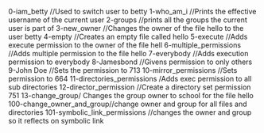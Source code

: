 0-iam_betty //Used to switch user to betty
1-who_am_i //Prints the effective username of the current user
2-groups //prints all the groups the current user is part of
3-new_owner //Changes the owner of the file hello to the user betty
4-empty //Creates an empty file called hello
5-execute //Adds execute permission to the owner of the file hell
6-multiple_permissions //Adds multiple permission to the file hello
7-everybody //Adds execution permission to everybody
8-Jamesbond //Givens permission to only others
9-John Doe //Sets the permission to 713
10-mirror_permissions //Sets permission to 664
11-directories_permissions /Adds exec permission to all sub directories
12-director_permission //Create a directory set permission 751
13-change_group/ Changes the group owner to school for the file hello
100-change_owner_and_group//change owner and group for all files and directories
101-symbolic_link_permissions //changes the owner and group so it reflects on symbolic link
